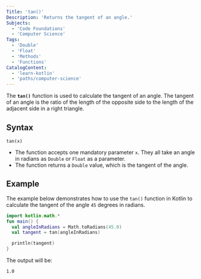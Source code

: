 ```yaml
---
Title: 'tan()'
Description: 'Returns the tangent of an angle.'
Subjects:
  - 'Code Foundations'
  - 'Computer Science'
Tags:
  - 'Double'
  - 'Float'
  - 'Methods'
  - 'Functions'
CatalogContent:
  - 'learn-kotlin'
  - 'paths/computer-science'
---
```


The **`tan()`** function is used to calculate the tangent of an angle. The tangent of an angle is the ratio of the length of the opposite side to the length of the adjacent side in a right triangle.

## Syntax

```pseudo
tan(x)
```

- The function accepts one mandatory parameter `x`. They all take an angle in radians as `Double` or `Float` as a parameter.
- The function returns a `Double` value, which is the tangent of the angle.

## Example

The example below demonstrates how to use the `tan()` function in Kotlin to calculate the tangent of the angle `45` degrees in radians.


```kotlin
import kotlin.math.*
fun main() {
  val angleInRadians = Math.toRadians(45.0)
  val tangent = tan(angleInRadians)

  println(tangent)
}
```

The output will be:

```shell
1.0
```
